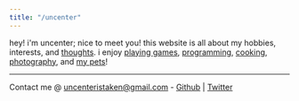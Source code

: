 ```yaml
---
title: "/uncenter"
---
```


hey! i'm uncenter; nice to meet you!
this website is all about my hobbies, interests, and [thoughts](https://www.uncenter.org/blog/). 
i enjoy [playing games](https://www.uncenter.org/games/), [programming](https://www.uncenter.org/code/), [cooking](https://www.uncenter.org/cooking/), [photography](https://www.uncenter.org/foto/), and [my pets](https://www.uncenter.org/pets/)!



-----

Contact me @ uncenteristaken@gmail.com - [Github](https://github.com/intricateavocado) | [Twitter](https://twitter.com/uncenteristaken)


